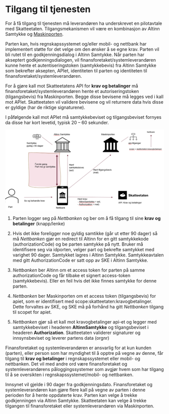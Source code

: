 # Tilgang til tjenesten

For å få tilgang til tjenesten må leverandøren ha underskrevet en pilotavtale med Skatteetaten.
Tilgangsmekanismen vil være en kombinasjon av Altinn Samtykke og [Maskinporten](https://skatteetaten.github.io/datasamarbeid-api-dokumentasjon/about_maskinporten.html).

Parten kan, hvis regnskapssystemet og/eller mobil- og nettbank har implementert støtte for det velge om den ønsker å se egne krav.
Parten vil bli rutet til en godkjenningsdialog i Altinn Samtykke. Når parten har akseptert godkjenningsdialogen,
vil finansforetaket/systemleverandøren kunne hente et autentiseringstoken (samtykkebevis) fra Altinn Samtykke som bekrefter aksepten,
APIet, identiteten til parten og identiteten til finansforetaket/systemleverandøren.

For å gjøre kall mot Skatteetatens API for **krav og betalinger** må finansforetaket/systemleverandøren hente et autoriseringstoken
(tilgangsbevis) fra Maskinporten. Begge disse bevisene må legges ved i kall mot APIet. Skatteetaten vil validere bevisene og vil returnere
data hvis disse er gyldige (har de riktige signaturene).

I påfølgende kall mot APIet må samtykkebeviset og tilgangsbeviset fornyes da disse har kort levetid, typisk 20 – 60 sekunder.

![Tilgangeksempel](bilder/tilgang-kravogbetalinger.png)

1. Parten logger seg på _Nettbanken_ og ber om å få tilgang til sine **krav og betalinger** (knapp/lenke)

2. Hvis det ikke foreligger noe gyldig samtikke (går ut etter 90 dager) så må _Nettbanken_ gjør en redirect til
   Altinn for en gitt samtykkekode (authorizationCode) og be parten samtykke på nytt.
   Bruker må identifisere seg via idporten, velger part og bekrefte samtykket med varighet 90 dager.
   Samtykket lagres i Altinn Samtykke. Samtykkeavtalen med gitt AuthorizationCode er satt opp av SKE i Altinn Samtykke.

3. _Nettbanken_ ber Altinn om et access token for parten på samme authorizationCode og får tilbake et signert access-token (samtykkebevis).
   Eller en feil hvis det ikke finnes samtykke for denne parten.

4. _Nettbanken_ ber Maskinporten om et access token (tilgangsbevis) for apiet, som er identifisert med scope:skatteetaten:kravogbetalinger.
   Dette forvaltes av SKE, og SKE må på forhånd ha gitt _Nettbanken_ tilgang til scopet for apiet.

5. _Nettbanken_ gjør så et kall mot kravogbetalinger api-et og legger med samtykkebeviset i headeren **AltinnSamtykke** og tilgangsbeviset i headeren **Authorization**.
   Skatteetaten validerer signaturer og innsynsbeviset og leverer partens data (orgnr)

Finansforetaket og systemleverandøren er ansvarlig for at kun kunden (parten), eller person som har myndighet til å opptre på
vegne av denne, får tilgang til **krav og betalinger** i regnskapssystemet eller mobil- og nettbanken.
Det vil med andre ord være finansforetaket og systemleverandørens påloggingssystemer som avgjør hvem som
har tilgang til å se oversikten i regnskapssystemet/mobil- og nettbanken.

Innsynet vil gjelde i 90 dager fra godkjenningsdato. Finansforetaket og systemleverandøren kan gjøre flere kall
på vegne av parten i denne perioden for å hente oppdaterte krav. Parten kan velge å trekke godkjenningen via
Altinn Samtykke. Skatteetaten kan velge å trekke tilgangen til finansforetaket eller systemleverandøren via Maskinporten.
